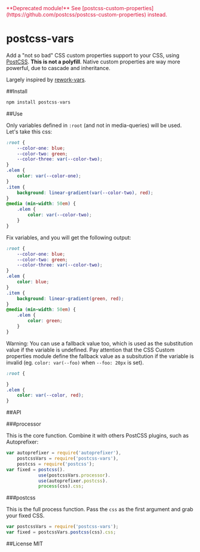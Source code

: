 
<div style="color: crimson">**Deprecated module!** See [postcss-custom-properties](https://github.com/postcss/postcss-custom-properties) instead.</div>

postcss-vars
============

Add a "not so bad" CSS custom properties support to your CSS, using [PostCSS](https://github.com/ai/postcss). **This is not a polyfill**. Native custom properties are way more powerful, due to cascade and inheritance.

Largely inspired by [rework-vars](https://github.com/reworkcss/rework-vars).

##Install

```js
npm install postcss-vars
```

##Use

Only variables defined in `:root` (and not in media-queries) will be used. Let's take this css:

```css
:root {
	--color-one: blue;
	--color-two: green;
	--color-three: var(--color-two);
}
.elem {
	color: var(--color-one);
}
.item {
	background: linear-gradient(var(--color-two), red);
}
@media (min-width: 50em) {
	.elem {
		color: var(--color-two);
	}
}
```

Fix variables, and you will get the following output:

```css
:root {
	--color-one: blue;
	--color-two: green;
	--color-three: var(--color-two);
}
.elem {
	color: blue;
}
.item {
	background: linear-gradient(green, red);
}
@media (min-width: 50em) {
	.elem {
		color: green;
	}
}
```

Warning: You can use a fallback value too, which is used as the substitution value if the variable is undefined. Pay attention that the CSS Custom properties module define the fallback value as a subsitution if the variable is invalid (eg. `color: var(--foo)` when `--foo: 20px` is set).

```css
:root {

}
.elem {
	color: var(--color, red);
}
```


##API

###processor

This is the core function. Combine it with others PostCSS plugins, such as Autoprefixer:

```js
var autoprefixer = require('autoprefixer'),
	postcssVars = require('postcss-vars'),
	postcss = require('postcss');
var fixed = postcss().
			use(postcssVars.processor).
			use(autoprefixer.postcss).
			process(css).css;
```

###postcss

This is the full process function. Pass the `css` as the first argument and grab your fixed CSS.

```js
var postcssVars = require('postcss-vars');
var fixed = postcssVars.postcss(css).css;
```

##License
MIT